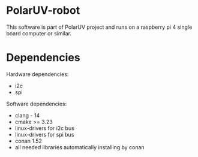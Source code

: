 # PolarUV-robot
This software is part of PolarUV project and runs on a raspberry pi 4 single board computer or similar.

# Dependencies
Hardware dependencies:
- i2c
- spi

Software dependencies:
 - clang - 14
 - cmake >= 3.23
 - linux-drivers for i2c bus
 - linux-drivers for spi bus
 - conan 1.52
 - all needed libraries automatically installing by conan


